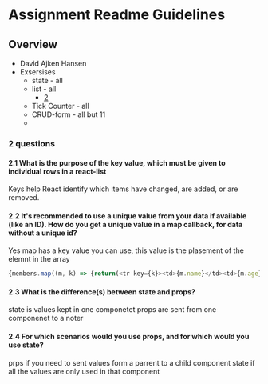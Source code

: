 # Assignment Readme Guidelines

## Overview

- David Ajken Hansen
- Exsersises  
  - state - all
  - list - all
    - [2](###2questions)
  - Tick Counter - all
  - CRUD-form - all but 11
  - 

  
### 2 questions

#### 2.1 What is the purpose of the key value, which must be given to individual rows in a react-list
Keys help React identify which items have changed, are added, or are removed.

#### 2.2 It's recommended to use a unique value from your data if available (like an ID). How do you get a unique value in a map callback, for data without a unique id?
Yes
map has a key value you can use, this value is the plasement of the elemnt in the array
```javascript
{members.map((m, k) => {return(<tr key={k}><td>{m.name}</td><td>{m.age}</td></tr>)})}
```


#### 2.3 What is the difference(s) between state and props?
state is values kept in one componetet
props are sent from one componenet to a noter

#### 2.4 For which scenarios would you use props, and for which would you use state?
prps if you need to sent values form a parrent to a child component
state if all the values are only used in that component
